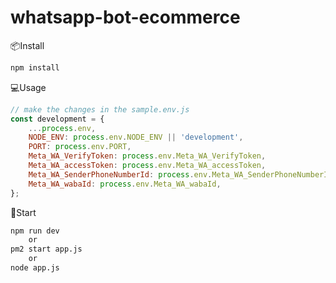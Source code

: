 # whatsapp-bot-ecommerce

📦Install

```sh
npm install
```

💻Usage

```js
// make the changes in the sample.env.js
const development = {
    ...process.env,
    NODE_ENV: process.env.NODE_ENV || 'development',
    PORT: process.env.PORT,
    Meta_WA_VerifyToken: process.env.Meta_WA_VerifyToken,
    Meta_WA_accessToken: process.env.Meta_WA_accessToken,
    Meta_WA_SenderPhoneNumberId: process.env.Meta_WA_SenderPhoneNumberId,
    Meta_WA_wabaId: process.env.Meta_WA_wabaId,
};
```

🚀Start

```sh
npm run dev
    or
pm2 start app.js
    or
node app.js
```

